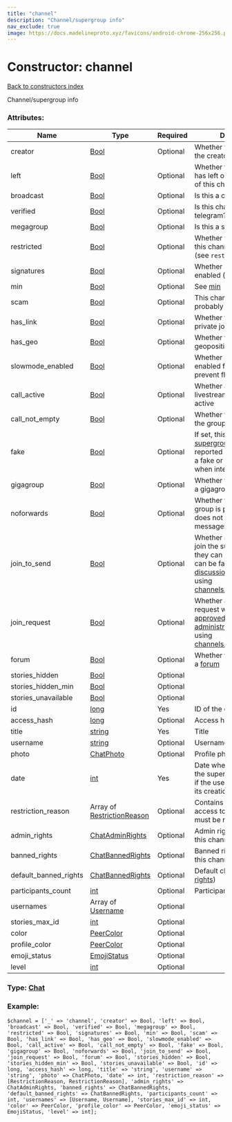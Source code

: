 ```yaml
---
title: "channel"
description: "Channel/supergroup info"
nav_exclude: true
image: https://docs.madelineproto.xyz/favicons/android-chrome-256x256.png
---
```

# Constructor: channel  
[Back to constructors index](/API_docs/constructors/index.html)



Channel/supergroup info

### Attributes:

| Name     |    Type       | Required | Description |
|----------|---------------|----------|-------------|
|creator|[Bool](/API_docs/types/Bool.html) | Optional|Whether the current user is the creator of this channel|
|left|[Bool](/API_docs/types/Bool.html) | Optional|Whether the current user has left or is not a member of this channel|
|broadcast|[Bool](/API_docs/types/Bool.html) | Optional|Is this a channel?|
|verified|[Bool](/API_docs/types/Bool.html) | Optional|Is this channel verified by telegram?|
|megagroup|[Bool](/API_docs/types/Bool.html) | Optional|Is this a supergroup?|
|restricted|[Bool](/API_docs/types/Bool.html) | Optional|Whether viewing/writing in this channel for a reason (see `restriction_reason`|
|signatures|[Bool](/API_docs/types/Bool.html) | Optional|Whether signatures are enabled (channels)|
|min|[Bool](/API_docs/types/Bool.html) | Optional|See [min](https://core.telegram.org/api/min)|
|scam|[Bool](/API_docs/types/Bool.html) | Optional|This channel/supergroup is probably a scam|
|has\_link|[Bool](/API_docs/types/Bool.html) | Optional|Whether this channel has a private join link|
|has\_geo|[Bool](/API_docs/types/Bool.html) | Optional|Whether this chanel has a geoposition|
|slowmode\_enabled|[Bool](/API_docs/types/Bool.html) | Optional|Whether slow mode is enabled for groups to prevent flood in chat|
|call\_active|[Bool](/API_docs/types/Bool.html) | Optional|Whether a group call or livestream is currently active|
|call\_not\_empty|[Bool](/API_docs/types/Bool.html) | Optional|Whether there's anyone in the group call or livestream|
|fake|[Bool](/API_docs/types/Bool.html) | Optional|If set, this [supergroup/channel](https://core.telegram.org/api/channel) was reported by many users as a fake or scam: be careful when interacting with it.|
|gigagroup|[Bool](/API_docs/types/Bool.html) | Optional|Whether this [supergroup](https://core.telegram.org/api/channel) is a gigagroup|
|noforwards|[Bool](/API_docs/types/Bool.html) | Optional|Whether this channel or group is [protected](https://telegram.org/blog/protected-content-delete-by-date-and-more), thus does not allow forwarding messages from it|
|join\_to\_send|[Bool](/API_docs/types/Bool.html) | Optional|Whether a user needs to join the supergroup before they can send messages: can be false only for [discussion groups »](https://core.telegram.org/api/discussion), toggle using [channels.toggleJoinToSend](../methods/channels.toggleJoinToSend.html)|
|join\_request|[Bool](/API_docs/types/Bool.html) | Optional|Whether a user's join request will have to be [approved by administrators](https://core.telegram.org/api/invites#join-requests), toggle using [channels.toggleJoinToSend](../methods/channels.toggleJoinRequest.html)|
|forum|[Bool](/API_docs/types/Bool.html) | Optional|Whether this supergroup is a [forum](https://core.telegram.org/api/forum)|
|stories\_hidden|[Bool](/API_docs/types/Bool.html) | Optional|
|stories\_hidden\_min|[Bool](/API_docs/types/Bool.html) | Optional|
|stories\_unavailable|[Bool](/API_docs/types/Bool.html) | Optional|
|id|[long](/API_docs/types/long.html) | Yes|ID of the channel|
|access\_hash|[long](/API_docs/types/long.html) | Optional|Access hash|
|title|[string](/API_docs/types/string.html) | Yes|Title|
|username|[string](/API_docs/types/string.html) | Optional|Username|
|photo|[ChatPhoto](/API_docs/types/ChatPhoto.html) | Optional|Profile photo|
|date|[int](/API_docs/types/int.html) | Yes|Date when the user joined the supergroup/channel, or if the user isn't a member, its creation date|
|restriction\_reason|Array of [RestrictionReason](/API_docs/types/RestrictionReason.html) | Optional|Contains the reason why access to this channel must be restricted.|
|admin\_rights|[ChatAdminRights](/API_docs/types/ChatAdminRights.html) | Optional|Admin rights of the user in this channel (see [rights](https://core.telegram.org/api/rights))|
|banned\_rights|[ChatBannedRights](/API_docs/types/ChatBannedRights.html) | Optional|Banned rights of the user in this channel (see [rights](https://core.telegram.org/api/rights))|
|default\_banned\_rights|[ChatBannedRights](/API_docs/types/ChatBannedRights.html) | Optional|Default chat rights (see [rights](https://core.telegram.org/api/rights))|
|participants\_count|[int](/API_docs/types/int.html) | Optional|Participant count|
|usernames|Array of [Username](/API_docs/types/Username.html) | Optional|
|stories\_max\_id|[int](/API_docs/types/int.html) | Optional|
|color|[PeerColor](/API_docs/types/PeerColor.html) | Optional|
|profile\_color|[PeerColor](/API_docs/types/PeerColor.html) | Optional|
|emoji\_status|[EmojiStatus](/API_docs/types/EmojiStatus.html) | Optional|
|level|[int](/API_docs/types/int.html) | Optional|



### Type: [Chat](/API_docs/types/Chat.html)


### Example:

```
$channel = ['_' => 'channel', 'creator' => Bool, 'left' => Bool, 'broadcast' => Bool, 'verified' => Bool, 'megagroup' => Bool, 'restricted' => Bool, 'signatures' => Bool, 'min' => Bool, 'scam' => Bool, 'has_link' => Bool, 'has_geo' => Bool, 'slowmode_enabled' => Bool, 'call_active' => Bool, 'call_not_empty' => Bool, 'fake' => Bool, 'gigagroup' => Bool, 'noforwards' => Bool, 'join_to_send' => Bool, 'join_request' => Bool, 'forum' => Bool, 'stories_hidden' => Bool, 'stories_hidden_min' => Bool, 'stories_unavailable' => Bool, 'id' => long, 'access_hash' => long, 'title' => 'string', 'username' => 'string', 'photo' => ChatPhoto, 'date' => int, 'restriction_reason' => [RestrictionReason, RestrictionReason], 'admin_rights' => ChatAdminRights, 'banned_rights' => ChatBannedRights, 'default_banned_rights' => ChatBannedRights, 'participants_count' => int, 'usernames' => [Username, Username], 'stories_max_id' => int, 'color' => PeerColor, 'profile_color' => PeerColor, 'emoji_status' => EmojiStatus, 'level' => int];
```  
